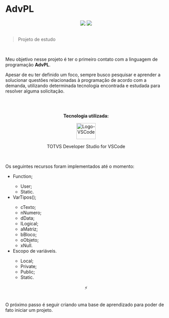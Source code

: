 ﻿<html>
 <body>
  <h1>AdvPL</h1>
  <div align="center">
   <img src="https://img.shields.io/github/last-commit/m-4morim/advpl?logo=git"/>
   <img src="https://img.shields.io/badge/status-developing-yellow"/>
  </div><br>

  <blockquote>Projeto de estudo</blockquote><br>

  <p>Meu objetivo nesse projeto é ter o primeiro contato com a linguagem de programação <strong>AdvPL</strong>.</p>
  <p>Apesar de eu ter definido um foco, sempre busco pesquisar e aprender a solucionar questões relacionadas à programação de acordo com a demanda, utilizando determinada tecnologia encontrada e estudada para resolver alguma solicitação.</p>

##
  <br>
  <div align="center">
   <p><strong>Tecnologia utilizada:</strong></p>
   <a href="https://marketplace.visualstudio.com/items?itemName=totvs.tds-vscode">
    <img alt="Logo-VSCode" height="50" width="60" src="https://cdn.jsdelivr.net/gh/devicons/devicon/icons/vscode/vscode-original.svg" />
   </a>
   <p>TOTVS Developer Studio for VSCode</p>
  </div><br>
  <div>
   <p>Os seguintes recursos foram implementados até o momento:</p>
   <ul>
     <li>Function;</li>
      <ul>
       <li>User;</li>
       <li>Static.</li>
      </ul>
     <li>VarTipos();</li>
      <ul>
       <li>cTexto;</li>
       <li>nNumero;</li>
       <li>dData;</li>
       <li>lLogical;</li>
       <li>aMatriz;</li>
       <li>bBloco;</li>
       <li>oObjeto;</li>
       <li>xNull.</li>
      </ul>
     <li>Escopo de variáveis.</li>
      <ul>
       <li>Local;</li>
       <li>Private;</li>
       <li>Public;</li>
       <li>Static.</li>
      </ul>
    </ul>
   </div>
  <div align="center">
   <p>⚡</p>
  </div>
 </body>
 
 ##
 <footer>
  <p>O próximo passo é seguir criando uma base de aprendizado para poder de fato iniciar um projeto.</p>
 </footer>
</html>
